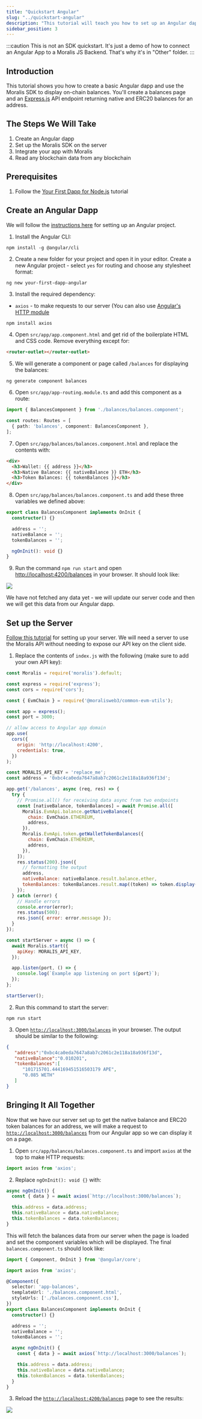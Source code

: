 ```yaml
---
title: "Quickstart Angular"
slug: "../quickstart-angular"
description: "This tutorial will teach you how to set up an Angular dapp that can query blockchain data such as NFTs, tokens, balances, transfers, transactions, and more from any Angular app."
sidebar_position: 3
---
```


:::caution
This is not an SDK quickstart. It's just a demo of how to connect an Angular App to a Moralis JS Backend. That's why it's in "Other" folder.
:::

## Introduction

This tutorial shows you how to create a basic Angular dapp and use the Moralis SDK to display on-chain balances. You'll create a balances page and an [Express.js](https://expressjs.com/) API endpoint returning native and ERC20 balances for an address.

## The Steps We Will Take

1. Create an Angular dapp
2. Set up the Moralis SDK on the server
3. Integrate your app with Moralis
4. Read any blockchain data from any blockchain

## Prerequisites

1. Follow the [Your First Dapp for Node.js](/web3-data-api/getting-started/quickstart-nodejs) tutorial

## Create an Angular Dapp

We will follow the [instructions here](https://angular.io/guide/setup-local) for setting up an Angular project.

1. Install the Angular CLI:

```shell
npm install -g @angular/cli
```

2. Create a new folder for your project and open it in your editor. Create a new Angular project - select `yes` for routing and choose any stylesheet format:

```shell
ng new your-first-dapp-angular
```

3. Install the required dependency: 

- `axios` - to make requests to our server (You can also use [Angular's HTTP module](https://angular.io/guide/http)

```bash npm2yarn
npm install axios 
```

4. Open `src/app/app.component.html` and get rid of the boilerplate HTML and CSS code. Remove everything except for:

```html
<router-outlet></router-outlet>
```

5. We will generate a component or page called `/balances` for displaying the balances:

```shell
ng generate component balances
```

6. Open `src/app/app-routing.module.ts` and add this component as a route:

```typescript TypeScript
import { BalancesComponent } from './balances/balances.component';

const routes: Routes = [
  { path: 'balances', component: BalancesComponent },
];
```

7. Open `src/app/balances/balances.component.html` and replace the contents with:

```html
<div>
  <h3>Wallet: {{ address }}</h3>
  <h3>Native Balance: {{ nativeBalance }} ETH</h3>
  <h3>Token Balances: {{ tokenBalances }}</h3>
</div>
```

8. Open `src/app/balances/balances.component.ts` and add these three variables we defined above:

```typescript
export class BalancesComponent implements OnInit {
  constructor() {}

  address = '';
  nativeBalance = '';
  tokenBalances = '';

  ngOnInit(): void {}
}
```



9. Run the command `npm run start` and open <http://localhost:4200/balances> in your browser. It should look like:

![](/img/content/6b15392-Angular_Your_First_Dapp_1.webp)

We have not fetched any data yet - we will update our server code and then we will get this data from our Angular dapp.

## Set up the Server

[Follow this tutorial](/web3-data-api/getting-started/quickstart-nodejs) for setting up your server. We will need a server to use the Moralis API without needing to expose our API key on the client side.

1. Replace the contents of `index.js` with the following (make sure to add your own API key):

```javascript
const Moralis = require('moralis').default;

const express = require('express');
const cors = require('cors');

const { EvmChain } = require('@moralisweb3/common-evm-utils');

const app = express();
const port = 3000;

// allow access to Angular app domain
app.use(
  cors({
    origin: 'http://localhost:4200',
    credentials: true,
  })
);

const MORALIS_API_KEY = 'replace_me';
const address = '0xbc4ca0eda7647a8ab7c2061c2e118a18a936f13d';

app.get('/balances', async (req, res) => {
  try {
    // Promise.all() for receiving data async from two endpoints
    const [nativeBalance, tokenBalances] = await Promise.all([
      Moralis.EvmApi.balance.getNativeBalance({
        chain: EvmChain.ETHEREUM,
        address,
      }),
      Moralis.EvmApi.token.getWalletTokenBalances({
        chain: EvmChain.ETHEREUM,
        address,
      }),
    ]);
    res.status(200).json({
      // formatting the output
      address,
      nativeBalance: nativeBalance.result.balance.ether,
      tokenBalances: tokenBalances.result.map((token) => token.display()),
    });
  } catch (error) {
    // Handle errors
    console.error(error);
    res.status(500);
    res.json({ error: error.message });
  }
});

const startServer = async () => {
  await Moralis.start({
    apiKey: MORALIS_API_KEY,
  });

  app.listen(port, () => {
    console.log(`Example app listening on port ${port}`);
  });
};

startServer();

```



2. Run this command to start the server:

```shell
npm run start
```



3. Open [`http://localhost:3000/balances`](http://localhost:3000/balances) in your browser. The output should be similar to the following:

```json
{
   "address":"0xbc4ca0eda7647a8ab7c2061c2e118a18a936f13d",
   "nativeBalance":"0.010201",
   "tokenBalances":[
      "101715701.444169451516503179 APE",
      "0.085 WETH"
   ]
}
```



## Bringing It All Together

Now that we have our server set up to get the native balance and ERC20 token balances for an address, we will make a request to [`http://localhost:3000/balances`](http://localhost:3000/balances) from our Angular app so we can display it on a page.

1. Open `src/app/balances/balances.component.ts` and import `axios` at the top to make HTTP requests:

```typescript
import axios from 'axios';
```



2. Replace `ngOnInit(): void {}` with:

```typescript
async ngOnInit() {
  const { data } = await axios(`http://localhost:3000/balances`);

  this.address = data.address;
  this.nativeBalance = data.nativeBalance;
  this.tokenBalances = data.tokenBalances;
}
```



This will fetch the balances data from our server when the page is loaded and set the component variables which will be displayed. The final `balances.component.ts` should look like:

```typescript
import { Component, OnInit } from '@angular/core';

import axios from 'axios';

@Component({
  selector: 'app-balances',
  templateUrl: './balances.component.html',
  styleUrls: ['./balances.component.css'],
})
export class BalancesComponent implements OnInit {
  constructor() {}

  address = '';
  nativeBalance = '';
  tokenBalances = '';

  async ngOnInit() {
    const { data } = await axios(`http://localhost:3000/balances`);

    this.address = data.address;
    this.nativeBalance = data.nativeBalance;
    this.tokenBalances = data.tokenBalances;
  }
}

```



3. Reload the [`http://localhost:4200/balances`](http://localhost:4200/balances) page to see the results:

![](/img/content/8c0d856-Angular_Your_First_Dapp_2.webp)